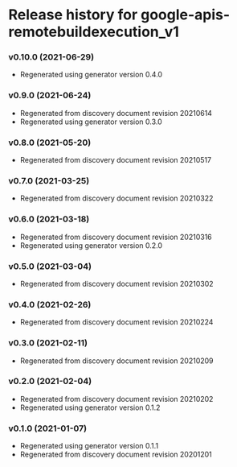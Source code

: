 # Release history for google-apis-remotebuildexecution_v1

### v0.10.0 (2021-06-29)

* Regenerated using generator version 0.4.0

### v0.9.0 (2021-06-24)

* Regenerated from discovery document revision 20210614
* Regenerated using generator version 0.3.0

### v0.8.0 (2021-05-20)

* Regenerated from discovery document revision 20210517

### v0.7.0 (2021-03-25)

* Regenerated from discovery document revision 20210322

### v0.6.0 (2021-03-18)

* Regenerated from discovery document revision 20210316
* Regenerated using generator version 0.2.0

### v0.5.0 (2021-03-04)

* Regenerated from discovery document revision 20210302

### v0.4.0 (2021-02-26)

* Regenerated from discovery document revision 20210224

### v0.3.0 (2021-02-11)

* Regenerated from discovery document revision 20210209

### v0.2.0 (2021-02-04)

* Regenerated from discovery document revision 20210202
* Regenerated using generator version 0.1.2

### v0.1.0 (2021-01-07)

* Regenerated using generator version 0.1.1
* Regenerated from discovery document revision 20201201

